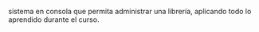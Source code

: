 sistema en consola que permita administrar una librería, aplicando todo lo aprendido durante el curso.
